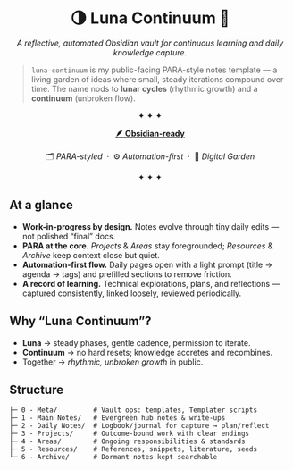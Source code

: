 <h1 align="center">🌗 Luna Continuum 💫</h1>

<p align="center"><em>A reflective, automated Obsidian vault for continuous learning and daily knowledge capture.</em></p>

> `luna-continuum` is my public-facing PARA-style notes template — a living garden of ideas where small, steady iterations compound over time. The name nods to **lunar cycles** (rhythmic growth) and a **continuum** (unbroken flow).

<p align="center">✦ ✦ ✦</p>

<p align="center">
  <a href="https://obsidian.md" target="_blank"><b>🪶 Obsidian-ready</b></a>  
  <br><br>
  🗂️ <i>PARA-styled</i> &nbsp;·&nbsp; ⚙️ <i>Automation-first</i> &nbsp;·&nbsp; 🌱 <i>Digital Garden</i>
</p>

<p align="center">✦ ✦ ✦</p>

## At a glance

- **Work-in-progress by design.** Notes evolve through tiny daily edits — not polished “final” docs.
- **PARA at the core.** *Projects* & *Areas* stay foregrounded; *Resources* & *Archive* keep context close but quiet.
- **Automation-first flow.** Daily pages open with a light prompt (title → agenda → tags) and prefilled sections to remove friction.
- **A record of learning.** Technical explorations, plans, and reflections — captured consistently, linked loosely, reviewed periodically.

## Why “Luna Continuum”?

- **Luna** → steady phases, gentle cadence, permission to iterate.
- **Continuum** → no hard resets; knowledge accretes and recombines.
- Together → *rhythmic, unbroken growth* in public.

## Structure

```text
├─ 0 - Meta/         # Vault ops: templates, Templater scripts
├─ 1 - Main Notes/   # Evergreen hub notes & write-ups
├─ 2 - Daily Notes/  # Logbook/journal for capture → plan/reflect
├─ 3 - Projects/     # Outcome-bound work with clear endings
├─ 4 - Areas/        # Ongoing responsibilities & standards
├─ 5 - Resources/    # References, snippets, literature, seeds
└─ 6 - Archive/      # Dormant notes kept searchable